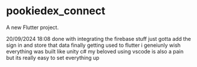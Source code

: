 # pookiedex_connect

A new Flutter project.

20/09/2024
18:08
done with integrating the firebase stuff
just gotta add the sign in and store that data
finally getting used to flutter i geneiunly wish everything was built like unity
c# my beloved
using vscode is also a pain but its really easy to set everything up 
